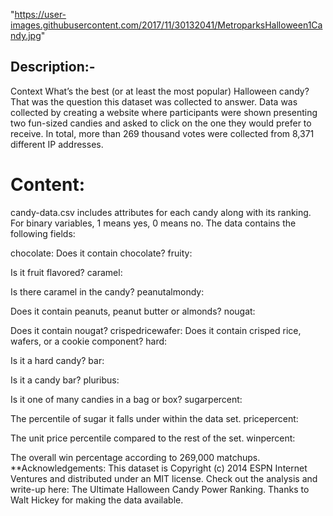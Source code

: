 
"https://user-images.githubusercontent.com/2017/11/30132041/MetroparksHalloween1Candy.jpg"

## **Description:-**
Context
What’s the best (or at least the most popular) Halloween candy? That was the question this dataset was collected to answer. Data was collected by creating a website where participants were shown presenting two fun-sized candies and asked to click on the one they would prefer to receive. In total, more than 269 thousand votes were collected from 8,371 different IP addresses.

# Content:

candy-data.csv includes attributes for each candy along with its ranking. For binary variables, 1 means yes, 0 means no. The data contains the following fields:

chocolate: Does it contain chocolate?
fruity:

Is it fruit flavored?
caramel:

Is there caramel in the candy?
peanutalmondy:

Does it contain peanuts, peanut butter or almonds?
nougat: 

Does it contain nougat?
crispedricewafer: Does it contain crisped rice, wafers, or a cookie component?
hard:

Is it a hard candy?
bar: 

Is it a candy bar?
pluribus:

Is it one of many candies in a bag or box?
sugarpercent:

The percentile of sugar it falls under within the data set.
pricepercent: 

The unit price percentile compared to the rest of the set.
winpercent: 

The overall win percentage according to 269,000 matchups.
**Acknowledgements:
This dataset is Copyright (c) 2014 ESPN Internet Ventures and distributed under an MIT license. Check out the analysis and write-up here: The Ultimate Halloween Candy Power Ranking. Thanks to Walt Hickey for making the data available.

